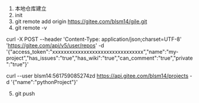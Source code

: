 #
1. 本地仓库建立
2. init
3. git remote add origin https://gitee.com/blsm14/gile.git
4. git remote -v

curl -X POST --header 'Content-Type: application/json;charset=UTF-8' 'https://gitee.com/api/v5/user/repos' -d '{"access_token":"xxxxxxxxxxxxxxxxxxxxxxxxxxxxxxxx","name":"my-project","has_issues":"true","has_wiki":"true","can_comment":"true","private":"true"}'

curl --user blsm14:561759085274zd https://api.gitee.com/blsm14/projects -d '{"name":"pythonProject"}'

5. git push